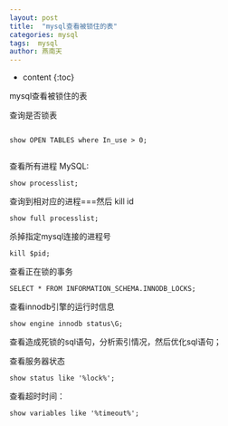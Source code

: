 ```yaml
---
layout: post
title:  "mysql查看被锁住的表"
categories: mysql
tags:  mysql
author: 燕南天
---
```


* content
{:toc}


mysql查看被锁住的表




查询是否锁表
```mysql

show OPEN TABLES where In_use > 0;


```

查看所有进程
MySQL:
```mysql
show processlist;
```

查询到相对应的进程===然后 kill id
```mysql
show full processlist;
```

杀掉指定mysql连接的进程号
```mysql
kill $pid;
```

查看正在锁的事务
```mysql
SELECT * FROM INFORMATION_SCHEMA.INNODB_LOCKS;
```

查看innodb引擎的运行时信息
```mysql
show engine innodb status\G;

```

查看造成死锁的sql语句，分析索引情况，然后优化sql语句；

查看服务器状态
```mysql
show status like '%lock%';

```

查看超时时间：
```mysql
show variables like '%timeout%';

```